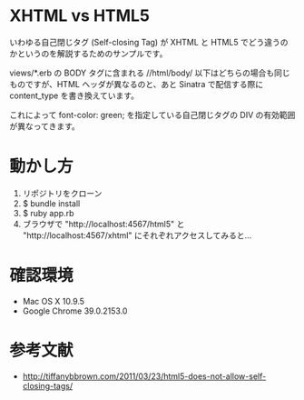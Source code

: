 # XHTML vs HTML5

いわゆる自己閉じタグ (Self-closing Tag) が XHTML と HTML5 でどう違うのかというのを解説するためのサンプルです。

views/*.erb の BODY タグに含まれる //html/body/ 以下はどちらの場合も同じものですが、HTML ヘッダが異なるのと、あと Sinatra で配信する際に content_type を書き換えています。

これによって font-color: green; を指定している自己閉じタグの DIV の有効範囲が異なってきます。

# 動かし方

1. リポジトリをクローン
2. $ bundle install
3. $ ruby app.rb
4. ブラウザで "http://localhost:4567/html5" と "http://localhost:4567/xhtml" にそれぞれアクセスしてみると…

# 確認環境

- Mac OS X 10.9.5
- Google Chrome 39.0.2153.0

# 参考文献

- http://tiffanybbrown.com/2011/03/23/html5-does-not-allow-self-closing-tags/

